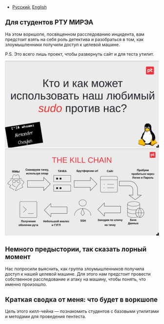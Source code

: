 - [Русский](README.md), [English](README-en.md)
## Для студентов РТУ МИРЭА

На этом воркшопе, посвященном расследованию инцидента, вам предстоит взять на себя роль детектива и разобраться в том, как злоумышленники получили доступ к целевой машине.

P.S. Это всего лишь проект, чтобы развернуть сайт и для теста утилит.

![KILL_CHAIN1](https://github.com/MNESTRASHNO/Base_Things/blob/main/photo_2024-07-23_15-32-20.jpg?raw=true) 
![KILL_CHAIN2](https://github.com/MNESTRASHNO/Base_Things/blob/main/photo_2024-07-23_15-32-21.jpg?raw=true)

## Немного предыстории, так сказать лорный момент

Нас попросили выяснить, как группа злоумышленников получила доступ к нашей целевой машине. Для этого нам предстоит провести собственное расследование и атаку на машину, чтобы понять, что именно произошло.

## Краткая сводка от меня: что будет в воркшопе

Цель этого килл-чейна — познакомить студентов с базовыми утилитами и методами для проведения пентестa. 


